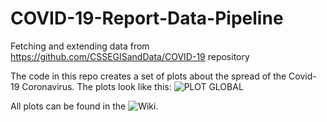 # COVID-19-Report-Data-Pipeline
Fetching and extending data from https://github.com/CSSEGISandData/COVID-19 repository

The code in this repo creates a set of plots about the spread of the Covid-19 Coronavirus.
The plots look like this:
![PLOT GLOBAL](https://bitmonkey.z6.web.core.windows.net/plot.png)

All plots can be found in the ![Wiki](https://github.com/SeidChr/COVID-19-Report-Data-Pipeline/wiki/The-Plot).
